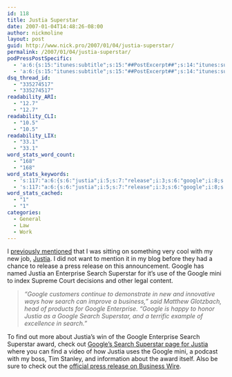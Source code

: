 ```yaml
---
id: 118
title: Justia Superstar
date: 2007-01-04T14:48:26-08:00
author: nickmoline
layout: post
guid: http://www.nick.pro/2007/01/04/justia-superstar/
permalink: /2007/01/04/justia-superstar/
podPressPostSpecific:
  - 'a:6:{s:15:"itunes:subtitle";s:15:"##PostExcerpt##";s:14:"itunes:summary";s:15:"##PostExcerpt##";s:15:"itunes:keywords";s:17:"##WordPressCats##";s:13:"itunes:author";s:10:"##Global##";s:15:"itunes:explicit";s:7:"Default";s:12:"itunes:block";s:7:"Default";}'
  - 'a:6:{s:15:"itunes:subtitle";s:15:"##PostExcerpt##";s:14:"itunes:summary";s:15:"##PostExcerpt##";s:15:"itunes:keywords";s:17:"##WordPressCats##";s:13:"itunes:author";s:10:"##Global##";s:15:"itunes:explicit";s:7:"Default";s:12:"itunes:block";s:7:"Default";}'
dsq_thread_id:
  - "335274517"
  - "335274517"
readability_ARI:
  - "12.7"
  - "12.7"
readability_CLI:
  - "10.5"
  - "10.5"
readability_LIX:
  - "33.1"
  - "33.1"
word_stats_word_count:
  - "168"
  - "168"
word_stats_keywords:
  - 's:117:"a:6:{s:6:"justia";i:5;s:7:"release";i:3;s:6:"google";i:8;s:10:"enterprise";i:3;s:6:"search";i:6;s:9:"superstar";i:4;}";'
  - 's:117:"a:6:{s:6:"justia";i:5;s:7:"release";i:3;s:6:"google";i:8;s:10:"enterprise";i:3;s:6:"search";i:6;s:9:"superstar";i:4;}";'
word_stats_cached:
  - "1"
  - "1"
categories:
  - General
  - Law
  - Work
---
```

I [previously mentioned](/2006/12/19/california-here-i-come/ "Life Changes") that I was sitting on something very cool with my new job, <a target="_blank" href="http://www.justia.com/">Justia</a>. I did not want to mention it in my blog before they had a chance to release a press release on this announcement. Google has named Justia an Enterprise Search Superstar for it&#8217;s use of the Google mini to index Supreme Court decisions and other legal content.

> _&#8220;Google customers continue to demonstrate in new and innovative ways how search can improve a business,&#8221; said Matthew Glotzbach, head of products for Google Enterprise. &#8220;Google is happy to honor Justia as a Google Search Superstar, and a terrific example of excellence in search.&#8221;_

To find out more about Justia&#8217;s win of the Google Enterprise Search Superstar award, check out <a title="Google Enterprise Search Superstar Awards - Justia Inc." target="_blank" href="http://www.google.com/enterprise/superstars/justia.html">Google&#8217;s Search Superstar page for Justia</a> where you can find a video of how Justia uses the Google mini, a podcast with my boss, Tim Stanley, and information about the award itself. Also be sure to check out the <a target="_blank" title="Justia Receives Google Enterprise Search Superstar Award" href="http://home.businesswire.com/portal/site/google/index.jsp?ndmViewId=news_view&newsId=20070104005381&newsLang=en" class="broken_link">official press release on Business Wire</a>.